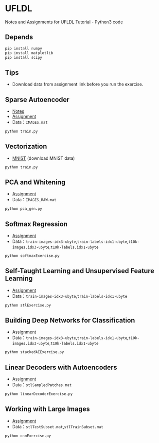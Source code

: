 # UFLDL
[Notes](http://makingagent.com/2019/05/08/ufldl-summary/) and Assignments for UFLDL Tutorial - Python3 code

Depends
------------
```bash
pip install numpy
pip install matplotlib
pip install scipy
```

Tips
------------
* Download data from assignment link before you run the exercise.

Sparse Autoencoder
------------
* [Notes](http://makingagent.com/2018/10/20/ufldl-sparse-autoencoder/)
* [Assignment](https://github.com/hertzcat/UFLDL/blob/master/ex1/ex.pdf)
* Data：`IMAGES.mat`

```bash
python train.py
```

Vectorization
------------
* [MNIST](http://yann.lecun.com/exdb/mnist/train-images-idx3-ubyte.gz) (download MNIST data)

```bash
python train.py
```

PCA and Whitening
------------
* [Assignment](http://ufldl.stanford.edu/wiki/index.php/Exercise:PCA_and_Whitening)
* Data：`IMAGES_RAW.mat`

```bash
python pca_gen.py
```

Softmax Regression
------------
* [Assignment](http://ufldl.stanford.edu/wiki/index.php/Exercise:Softmax_Regression)
* Data：`train-images-idx3-ubyte`,`train-labels-idx1-ubyte`,`t10k-images.idx3-ubyte`,`t10k-labels.idx1-ubyte`

```bash
python softmaxExercise.py
```

Self-Taught Learning and Unsupervised Feature Learning
------------
* [Assignment](http://ufldl.stanford.edu/wiki/index.php/Exercise:Self-Taught_Learning)
* Data：`train-images-idx3-ubyte`,`train-labels-idx1-ubyte`

```bash
python stlExercise.py
```

Building Deep Networks for Classification
------------
* [Assignment](http://ufldl.stanford.edu/wiki/index.php/Exercise:_Implement_deep_networks_for_digit_classification)
* Data：`train-images-idx3-ubyte`,`train-labels-idx1-ubyte`,`t10k-images.idx3-ubyte`,`t10k-labels.idx1-ubyte`

```bash
python stackedAEExercise.py
```

Linear Decoders with Autoencoders
------------
* [Assignment](http://ufldl.stanford.edu/wiki/index.php/Exercise:Learning_color_features_with_Sparse_Autoencoders)
* Data：`stlSampledPatches.mat`

```bash
python linearDecoderExercise.py
```

Working with Large Images
------------
* [Assignment](http://ufldl.stanford.edu/wiki/index.php/Exercise:Convolution_and_Pooling)
* Data：`stlTestSubset.mat`,`stlTrainSubset.mat`

```bash
python cnnExercise.py
```
